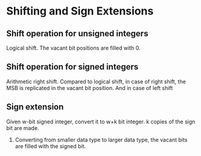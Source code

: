 # Shifting and Sign Extensions

## Shift operation for unsigned integers

Logical shift. The vacant bit positions are filled with 0.

## Shift operation for signed integers

Arithmetic right shift. Compared to logical shift, in case of right shift, the MSB is replicated in the vacant bit position. And in case of left shift

## Sign extension

Given w-bit signed integer, convert it to w+k bit integer. k copies of the sign bit are made.

1. Converting from smaller data type to larger data type, the vacant bits are filled with the signed bit.